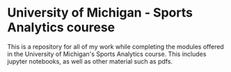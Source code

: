 
# University of Michigan - Sports Analytics courese

This is a repository for all of my work while completing the modules offered in the University of Michigan's Sports Analytics course. This includes jupyter notebooks, as well as other material such as pdfs.
